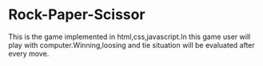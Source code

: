 # Rock-Paper-Scissor
This is the game implemented in html,css,javascript.In this game user will play with computer.Winning,loosing and tie situation will be evaluated after every move.
